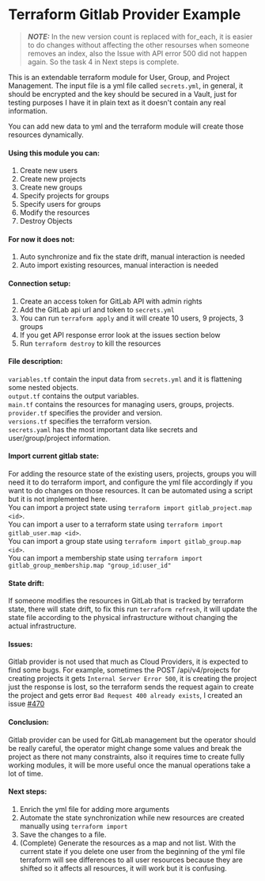 

# Terraform Gitlab Provider Example

> **_NOTE:_** In the new version count is replaced with for_each, it is easier to do changes without affecting the other resourses when someone removes an index, also the Issue with API error 500 did not happen again. So the task 4 in Next steps is complete.


This is an extendable terraform module for User, Group, and Project Management. The input file is a yml file called `secrets.yml`, in general, it should be encrypted and the key should be secured in a Vault, just for testing purposes I have it in plain text as it doesn't contain any real information. 

You can add new data to yml and the terraform module will create those resources dynamically.

#### Using this module you can:

1. Create new users
2. Create new projects
3. Create new groups
4. Specify projects for groups
5. Specify users for groups
6. Modify the resources
7. Destroy Objects

#### For now it does not:
1. Auto synchronize and fix the state drift, manual interaction is needed
2. Auto import existing resources, manual interaction is needed 

#### Connection setup:
1. Create an access token for GitLab API with admin rights
2. Add the GitLab api url and token to `secrets.yml`
3. You can run `terraform apply` and it will create 10 users, 9 projects, 3 groups
4. If you get API response error look at the issues section below 
5. Run `terraform destroy` to kill the resources

#### File description:

`variables.tf` contain the input data from `secrets.yml` and it is flattening some nested objects.   
`output.tf` contains the output variables.  
`main.tf` contains the resources for managing users, groups, projects.  
`provider.tf` specifies the provider and version.  
`versions.tf` specifies the terraform version.  
`secrets.yaml` has the most important data like secrets and user/group/project information.  

#### Import current gitlab state:

For adding the resource state of the existing users, projects, groups you will need it to do terraform import, and configure the yml file accordingly if you want to do changes on those resources. It can be automated using a script but it is not implemented here.  
You can import a project state using `terraform import gitlab_project.map <id>`.  
You can import a user to a terraform state using `terraform import gitlab_user.map <id>`.  
You can import a group state using `terraform import gitlab_group.map <id>`.  
You can import a membership state using `terraform import gitlab_group_membership.map "group_id:user_id"`

#### State drift:

If someone modifies the resources in GitLab that is tracked by terraform state, there will state drift, to fix this run `terraform refresh`, it will update the state file according to the physical infrastructure without changing the actual infrastructure.

#### Issues:

Gitlab provider is not used that much as Cloud Providers, it is expected to find some bugs. For example, sometimes the POST /api/v4/projects for creating projects it gets `Internal Server Error 500`, it is creating the project just the response is lost, so the terraform sends the request again to create the project and gets error `Bad Request 400 already exists`, I created an issue [#470](https://github.com/gitlabhq/terraform-provider-gitlab/issues/470)


#### Conclusion:

Gitlab provider can be used for GitLab management but the operator should be really careful, the operator might change some values and break the project as there not many constraints, also it requires time to create fully working modules, it will be more useful once the manual operations take a lot of time. 

#### Next steps:

1. Enrich the yml file for adding more arguments
1. Automate the state  synchronization while new resources are created manually using `terraform import`
1. Save the changes to a file.
1. (Complete) Generate the resources as a map and not list. With the current state if you delete one user from the beginning of the yml file terraform will see differences to all user resources because they are shifted so it affects all resources, it will work but it is confusing.

